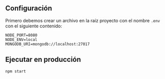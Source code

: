 ## Configuración
Primero debemos crear un archivo en la raíz proyecto con el nombre `.env` con el siguiente contenido:
```
NODE_PORT=8080
NODE_ENV=local
MONGODB_URI=mongodb://localhost:27017
```

## Ejecutar en producción
```sh
npm start
```
